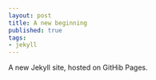 ```yaml
---
layout: post
title: A new beginning
published: true
tags:
- jekyll
---
```


A new Jekyll site, hosted on GitHib Pages.
